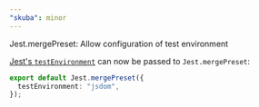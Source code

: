 ```yaml
---
"skuba": minor
---
```


Jest.mergePreset: Allow configuration of test environment

[Jest's `testEnvironment`](https://jestjs.io/docs/configuration#testenvironment-string) can now be passed to `Jest.mergePreset`:

```ts
export default Jest.mergePreset({
  testEnvironment: "jsdom",
});
```
